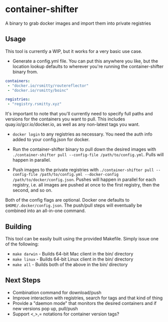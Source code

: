 # container-shifter
A binary to grab docker images and import them into private registries

## Usage

This tool is currently a WIP, but it works for a very basic use case.

- Generate a config.yml file. You can put this anywhere you like, but the location lookup defaults to wherever you're running the container-shifter binary from.
```yaml
containers:
 - "docker.io/rsmitty/routereflector"
 - "docker.io/rsmitty/boinc"

registries:
 - "registry.rsmitty.xyz"
```
It's important to note that you'll currently need to specify full paths and versions for the containers you want to pull. This includes quay.io/gcr.io/docker.io, as well as any non-latest tags you want.

- `docker login` to any registries as necessary. You need the auth info added to your config.json for docker.

- Run the container-shifter binary to pull down the desired images with `./container-shifter pull --config-file /path/to/config.yml`. Pulls will happen in parallel.

- Push images to the private registries with `./container-shifter pull --config-file /path/to/config.yml --docker-config /path/to/docker/config.json`. Pushes will happen in parallel for each registry, i.e. all images are pushed at once to the first registry, then the second, and so on.

Both of the config flags are optional. Docker one defaults to `$HOME/.docker/config.json`. The push/pull steps will eventually be combined into an all-in-one command.

## Building

This tool can be easily built using the provided Makefile. Simply issue one of the following:
- `make darwin` - Builds 64-bit Mac client in the bin/ directory
- `make linux` - Builds 64-bit Linux client in the bin/ directory
- `make all` - Builds both of the above in the bin/ directory

## Next Steps

- Combination command for download/push
- Improve interaction with registries, search for tags and that kind of thing
- Provide a "daemon mode" that monitors the desired containers and if new versions pop up, pull/push
- Support <,>,= notations for container version tags?